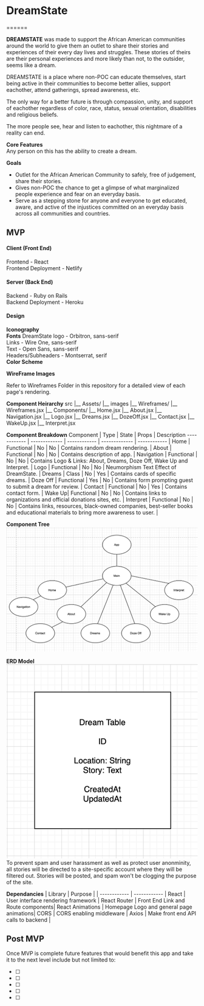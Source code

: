 # DreamState

<!-- ![DreamState Logo](./Assets/DreamStateLogo.png) -->
======   

**DREAMSTATE** was made to support the African American communities around the world to give them an outlet to share their stories and experiences of their every day lives and struggles.  These stories of theirs are their personal experiences and more likely than not, to the outsider, seems like a dream.  

DREAMSTATE is a place where non-POC can educate themselves, start being active in their communities to become better allies, support eachother, attend gatherings, spread awareness, etc.  

The only way for a better future is through compassion, unity, and support of eachother regardless of color, race, status, sexual orientation, disabilities and religious beliefs.  

The more people see, hear and listen to eachother, this nightmare of a reality can end.

**Core Features**  
Any person on this has the ability to create a dream.  

**Goals**
* Outlet for the African American Community to safely, free of judgement, share their stories.
* Gives non-POC the chance to get a glimpse of what marginalized people experience and fear on an everyday basis.
* Serve as a stepping stone for anyone and everyone to get educated, aware, and active of the injustices committed on an everyday basis across all communities and countries.


## MVP 
#### Client (Front End)
Frontend - React  
Frontend Deployment - Netlify

#### Server (Back End)
Backend - Ruby on Rails  
Backend Deployment - Heroku

#### Design  
**Iconography**  
**Fonts** 
DreamState logo - Orbitron, sans-serif  
Links - Wire One, sans-serif  
Text - Open Sans, sans-serif  
Headers/Subheaders - Montserrat, serif  
**Color Scheme** 

**WireFrame Images**   
<!-- Desktop & Tablet Renderings are the same.    -->
Refer to Wireframes Folder in this repository for a detailed view of each page's rendering.
<!-- ![Wireframe Photo](./Wireframes/HomeDesktop.png) -->

**Component Heirarchy**
      src
      |__ Assets/
        |__ images
      |__ Wireframes/
        |__ Wireframes.jsx
      |__ Components/
        |__ Home.jsx
       |__ About.jsx
        |__ Navigation.jsx
        |__ Logo.jsx
        |__ Dreams.jsx
        |__ DozeOff.jsx
        |__ Contact.jsx
        |__ WakeUp.jsx
        |__ Interpret.jsx

**Component Breakdown**
Component | Type | State | Props | Description
------------ | ------------- | ------------ | ------------- | ------------ |
Home | Functional | No | No | Contains random dream rendering. |
About | Functional | No | No | Contains description of app. |
Navigation | Functional | No | No | Contains Logo & Links: About, Dreams, Doze Off, Wake Up and Interpret. |
Logo | Functional | No | No | Neumorphism Text Effect of DreamState. |
Dreams | Class | No | Yes | Contains cards of specific dreams. |
Doze Off | Functional | Yes | No | Contains form prompting guest to submit a dream for review. |
Contact | Functional | No | Yes | Contains contact form. |
Wake Up| Functional | No | No | Contains links to organizations and official donations sites, etc.  |
Interpret | Functional | No | No | Contains links, resources, black-owned companies, best-seller books and educational materials to bring more awareness to user. |


**Component Tree**
![Component Tree Photo](./ComponentTree.png) 

**ERD Model**
![ERD Model Photo](./ERDModel.png)
To prevent spam and user harassment as well as protect user anonminity, all stories will be directed to a site-specific account where they will be filtered out.  Stories will be posted, and spam won't be clogging the purpose of the site.

**Dependancies**
| Library | Purpose |
| ------------ | ------------ |
React | User interface rendering framework |
React Router | Front End Link and Route components|
React Animations | Homepage Logo and general page animations|
CORS | CORS enabling middleware |
Axios | Make front end API calls to backend |



## Post MVP
Once MVP is complete future features that would benefit this app and take it to the next level include but not limited to:

- [ ] 
- [ ] 
- [ ]   
- [ ] 
- [ ] 

